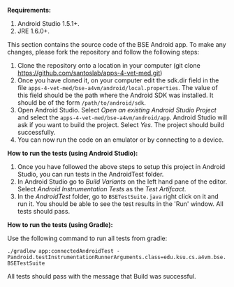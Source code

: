 **Requirements:**

1. Android Studio 1.5.1+.
2. JRE 1.6.0+.

This section contains the source code of the BSE Android app. To make any changes, please fork the repository and follow the following steps:

1. Clone the repository onto a location in your computer (git clone https://github.com/santoslab/apps-4-vet-med.git)
2. Once you have cloned it, on your computer edit the sdk.dir field in the file `apps-4-vet-med/bse-a4vm/android/local.properties`. The value of this field should be the path where the Android SDK was installed. It should be of the form `/path/to/android/sdk`.
3. Open Android Studio. Select _Open an existing Android Studio Project_ and select the `apps-4-vet-med/bse-a4vm/android/app`. Android Studio will ask if you want to build the project. Select _Yes_. The project should build successfully.
4. You can now run the code on an emulator or by connecting to a device.


**How to run the tests (using Android Studio):**

1.  Once you have followed the above steps to setup this project in Android Studio, you can run tests in the AndroidTest folder.
2.  In Android Studio go to *Build Variants* on the left hand pane of the editor. Select *Android Instrumentation Tests* as the *Test Artifcact*.
3.  In the *AndroidTest* folder, go to `BSETestSuite.java` right click on it and run it. You should be able to see the test results in the 'Run' window. All tests should pass.

**How to run the tests (using Gradle):**


Use the following command to run all tests from gradle:

  `./gradlew app:connectedAndroidTest -Pandroid.testInstrumentationRunnerArguments.class=edu.ksu.cs.a4vm.bse.BSETestSuite`
  
All tests should pass with the message that Build was successful.
